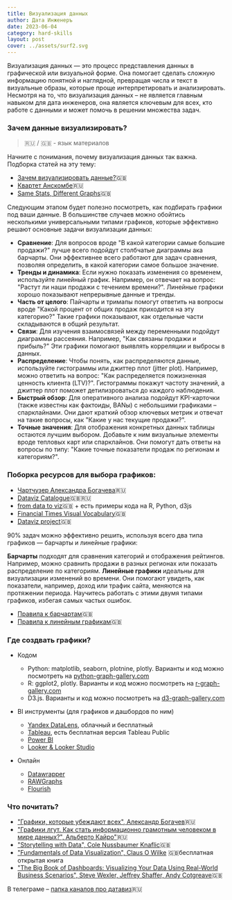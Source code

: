 ```yaml
---
title: Визуализация данных
author: Дата Инженеръ
date: 2023-06-04
category: hard-skills
layout: post
cover: ../assets/surf2.svg
---
```


Визуализация данных — это процесс представления данных в графической или визуальной форме. Она помогает сделать сложную информацию понятной и наглядной, превращая числа и текст в визуальные образы, которые проще интерпретировать и анализировать.
Несмотря на то, что визуализация данных – не является главным навыком для дата инженеров, она является ключевым для всех, кто работе с данными и может помочь в решении множества задач.

### Зачем данные визуализировать?
> 🇷🇺 / 🇬🇧 - язык материалов

Начните с понимания, почему визуализация данных так важна. Подборка статей на эту тему:
- [Зачем визуализировать данные?](https://nastengraph.substack.com/p/why-you-should-always-visualize-your)🇬🇧
- [Квартет Анскомбе](https://habr.com/ru/articles/91128/)🇷🇺
- [Same Stats, Different Graphs](https://www.research.autodesk.com/publications/same-stats-different-graphs/)🇬🇧
    
Следующим этапом будет полезно посмотреть, как подбирать графики под ваши данные. В большинстве случаев можно обойтись несколькими универсальными типами графиков, которые эффективно решают основные задачи визуализации данных:
- **Сравнение**: Для вопросов вроде "В какой категории самые большие продажи?" лучше всего подойдут столбчатые диаграммы ака барчарты. Они эффективнее всего работают для задач сравнения, позволяя определить, в какой категории самое большое значение.
- **Тренды и динамика**: Если нужно показать изменения со временем, используйте линейный график. Например, он отвечает на вопрос: "Растут ли наши продажи с течением времени?". Линейные графики хорошо показывают непрерывные данные и тренды.
- **Часть от целого**: Пайчарты и тримапы помогут ответить на вопросы вроде "Какой процент от общих продаж приходится на эту категорию?" Такие графики показывают, как отдельные части складываются в общий результат.
- **Связи**: Для изучения взаимосвязей между переменными подойдут диаграммы рассеяния. Например, "Как связаны продажи и прибыль?" Эти графики помогают выявлять корреляции и выбросы в данных.
- **Распределение**: Чтобы понять, как распределяются данные, используйте гистограммы или джиттер плот (jitter plot). Например, можно ответить на вопрос: "Как распределяется пожизненная ценность клиента (LTV)?". Гистограммы покажут частоту значений, а джиттер плот поможет детилизроваться до каждого наблюдения. 
- **Быстрый обзор**: Для оперативного анализа подойдут KPI-карточки (также известны как фактоиды, BANы) с небольшими графиками – спарклайнами. Они дают краткий обзор ключевых метрик и отвечат на такие вопросы, как "Какие у нас текущие продажи?".
- **Точные значения**: Для отображения конкретных данных таблицы остаются лучшим выбором. Добавьте к ним визуальные элементы вроде тепловых карт или спарклайнов. Они помогут дать ответы на вопросы по типу: "Какие точные показатели продаж по регионам и категориям?".

### Поборка ресурсов для выбора графиков:
- [Чартчузер Александра Богачева](https://t.me/chartomojka/1259)🇷🇺
- [Dataviz Catalogue](https://datavizcatalogue.com/blog/chart-snapshot-dumbbell-plot/#google_vignette)🇬🇧🇷🇺
- [from data to viz](https://www.data-to-viz.com)🇬🇧 + есть примеры кода на R, Python, d3js
- [Financial Times Visual Vocabulary](https://github.com/Financial-Times/chart-doctor/blob/main/visual-vocabulary/README.md)🇬🇧
- [Dataviz project](https://datavizproject.com)🇬🇧

90% задач можно эффективно решить, используя всего два типа графиков — барчарты и линейные графики:

**Барчарты** подходят для сравнения категорий и отображения рейтингов. Например, можно сравнить продажи в разных регионах или показать распределение по категориям. 
**Линейные графики** идеальны для визуализации изменений во времени. Они помогают увидеть, как показатели, например, доход или трафик сайта, меняются на протяжении периода. 
Научитесь работать с этими двумя типами графиков, избегая самых частых ошибок. 
- [Правила к барчартам](https://nastengraph.substack.com/p/bar-charts-best-practices)🇬🇧
- [Правила к линейным графикам](https://nastengraph.substack.com/p/line-charts-best-practices)🇬🇧

### Где создвать графики?

- Кодом
  - Python: matplotlib, seaborn, plotnine, plotly. Варианты и код можно посмотреть на [python-graph-gallery.com](python-graph-gallery.com) 
  - R: ggplot2, plotly. Варианты и код можно посмотреть на [r-graph-gallery.com](r-graph-gallery.com)
  - D3.js. Варианты и код можно посмотреть на [d3-graph-gallery.com](d3-graph-gallery.com)

- BI инструменты (для графиков и дашбордов по ним)
  - [Yandex DataLens](https://yandex.cloud/en/services/datalens), облачный и бесплатный
  - [Tableau](https://www.tableau.com), есть бесплатная версия Tableau Public
  - [Power BI](https://www.microsoft.com/en-us/power-platform/products/power-bi)
  - [Looker & Looker Studio](https://www.google.com/search?client=safari&rls=en&q=looker+studio&ie=UTF-8&oe=UTF-8)

- Онлайн
  - [Datawrapper](https://www.datawrapper.de)
  - [RAWGraphs](https://rawgraphs.io)
  - [Flourish](https://flourish.studio)

### Что почитать?
- ["Графики, которые убеждают всех", Александр Богачев](https://www.ozon.ru/product/grafiki-kotorye-ubezhdayut-vseh-2-e-dopolnennoe-i-pererabotannoe-izdanie-bogachev-1383550700/?asb=p5PxqYT9%252FktCyJwzoS7hgvMjCC07V%252Bm14BXIZ5%252F%252B48E%253D&asb2=9FMngIroklXmLTbdVFb9jYtwcYJH4xvxUjUJoWJehOn8Oi0sWzM4YVE2Y6yXxI2t&avtc=1&avte=2&avts=1713081061&keywords=%D0%93%D1%80%D0%B0%D1%84%D0%B8%D0%BA%D0%B8%2C+%D0%BA%D0%BE%D1%82%D0%BE%D1%80%D1%8B%D0%B5+%D1%83%D0%B1%D0%B5%D0%B6%D0%B4%D0%B0%D1%8E%D1%82+%D0%B2%D1%81%D0%B5%D1%85+%7C+%D0%91%D0%BE%D0%B3%D0%B0%D1%87%D0%B5%D0%B2+%D0%90%D0%BB%D0%B5%D0%BA%D1%81%D0%B0%D0%BD%D0%B4%D1%80+%D0%90%D0%BD%D0%B4%D1%80%D0%B5%D0%B5%D0%B2%D0%B8%D1%87)🇷🇺
- ["Графики лгут. Как стать информационно грамотным человеком в мире данных?", Альберто Кайро"](https://www.labirint.ru/books/857843/)🇷🇺
- ["Storytelling with Data", Cole Nussbaumer Knaflic](https://www.amazon.com/Storytelling-Data-Visualization-Business-Professionals/dp/1119002257)🇬🇧
- ["Fundamentals of Data Visualization", Claus O Wilke](https://clauswilke.com/dataviz/) 🇬🇧бесплатная открытая книга
- ["The Big Book of Dashboards: Visualizing Your Data Using Real-World Business Scenarios", Steve Wexler, Jeffrey Shaffer, Andy Cotgreave](https://www.amazon.ca/Big-Book-Dashboards-Visualizing-Real-World/dp/1119282713)🇬🇧

В телеграме – [папка каналов про датавиз](https://t.me/addlist/R_JRxzYACI41ZGRi)🇷🇺

